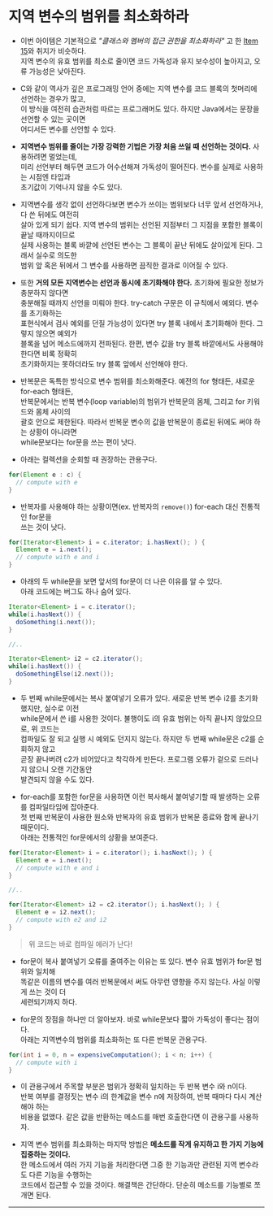 # 지역 변수의 범위를 최소화하라

- 이번 아이템은 기본적으로 _"클래스와 멤버의 접근 권한을 최소화하라"_ 고 한 [Item 15](https://github.com/sang-w0o/Study/blob/master/Programming%20Paradigm/Effective%20Java/3.%20%ED%81%B4%EB%9E%98%EC%8A%A4%EC%99%80%20%EC%9D%B8%ED%84%B0%ED%8E%98%EC%9D%B4%EC%8A%A4/Item%2015.%20%ED%81%B4%EB%9E%98%EC%8A%A4%EC%99%80%20%EB%A9%A4%EB%B2%84%EC%9D%98%20%EC%A0%91%EA%B7%BC%20%EA%B6%8C%ED%95%9C%EC%9D%84%20%EC%B5%9C%EC%86%8C%ED%99%94%ED%95%98%EB%9D%BC.md)와 취지가 비슷하다.  
  지역 변수의 유효 범위를 최소로 줄이면 코드 가독성과 유지 보수성이 높아지고, 오류 가능성은 낮아진다.

- C와 같이 역사가 깊은 프로그래밍 언어 중에는 지역 변수를 코드 블록의 첫머리에 선언하는 경우가 많고,  
  이 방식을 여전히 습관처럼 따르는 프로그래머도 있다. 하지만 Java에서는 문장을 선언할 수 있는 곳이면  
  어디서든 변수를 선언할 수 있다.

- **지역변수 범위를 줄이는 가장 강력한 기법은 가장 처음 쓰일 때 선언하는 것이다.** 사용하려면 멀었는데,  
  미리 선언부터 해두면 코드가 어수선해져 가독성이 떨어진다. 변수를 실제로 사용하는 시점엔 타입과  
  초기값이 기억나지 않을 수도 있다.

- 지역변수를 생각 없이 선언하다보면 변수가 쓰이는 범위보다 너무 앞서 선언하거나, 다 쓴 뒤에도 여전히  
  살아 있게 되기 쉽다. 지역 변수의 범위는 선언된 지점부터 그 지점을 포함한 블록이 끝날 때까지이므로  
  실제 사용하는 블록 바깥에 선언된 변수는 그 블록이 끝난 뒤에도 살아있게 된다. 그래서 실수로 의도한  
  범위 앞 혹은 뒤에서 그 변수를 사용하면 끔직한 결과로 이어질 수 있다.

- 또한 **거의 모든 지역변수는 선언과 동시에 초기화해야 한다.** 초기화에 필요한 정보가 충분하지 않다면  
  충분해질 때까지 선언을 미뤄야 한다. try-catch 구문은 이 규칙에서 예외다. 변수를 초기화하는  
  표현식에서 검사 예외를 던질 가능성이 있다면 try 블록 내에서 초기화해야 한다. 그렇지 않으면 예외가  
  블록을 넘어 메소드에까지 전파된다. 한편, 변수 값을 try 블록 바깥에서도 사용해야 한다면 비록 정확히  
  초기화하지는 못하더라도 try 블록 앞에서 선언해야 한다.

- 반복문은 독특한 방식으로 변수 범위를 최소화해준다. 예전의 for 형태든, 새로운 for-each 형태든,  
  반복문에서는 반복 변수(loop variable)의 범위가 반복문의 몸체, 그리고 for 키워드와 몸체 사이의  
  괄호 안으로 제한된다. 따라서 반복문 변수의 값을 반복문이 종료된 뒤에도 써야 하는 상황이 아니라면  
  while문보다는 for문을 쓰는 편이 낫다.

- 아래는 컬렉션을 순회할 때 권장하는 관용구다.

```java
for(Element e : c) {
  // compute with e
}
```

- 반복자를 사용해야 하는 상황이면(ex. 반복자의 `remove()`) for-each 대신 전통적인 for문을  
  쓰는 것이 낫다.

```java
for(Iterator<Element> i = c.iterator; i.hasNext(); ) {
  Element e = i.next();
  // compute with e and i
}
```

- 아래의 두 while문을 보면 앞서의 for문이 더 나은 이유를 알 수 있다.  
  아래 코드에는 버그도 하나 숨어 있다.

```java
Iterator<Element> i = c.iterator();
while(i.hasNext()) {
  doSomething(i.next());
}

//..

Iterator<Element> i2 = c2.iterator();
while(i.hasNext()) {
  doSomethingElse(i2.next());
}
```

- 두 번째 while문에서는 복사 붙여넣기 오류가 있다. 새로운 반복 변수 i2를 초기화했지만, 실수로 이전  
  while문에서 쓴 i를 사용한 것이다. 불행이도 i의 유효 범위는 아직 끝나지 않았으므로, 위 코드는  
  컴파일도 잘 되고 실행 시 예외도 던지지 않는다. 하지만 두 번째 while문은 c2를 순회하지 않고  
  곧장 끝나버려 c2가 비어있다고 착각하게 만든다. 프로그램 오류가 겉으로 드러나지 않으니 오랜 기간동안  
  발견되지 않을 수도 있다.

- for-each를 포함한 for문을 사용하면 이런 복사해서 붙여넣기할 때 발생하는 오류를 컴파일타임에 잡아준다.  
  첫 번째 반복문이 사용한 원소와 반복자의 유효 범위가 반복문 종료와 함께 끝나기 때문이다.  
  아래는 전통적인 for문에서의 상황을 보여준다.

```java
for(Iterator<Element> i = c.iterator(); i.hasNext(); ) {
  Element e = i.next();
  // compute with e and i
}

//..

for(Iterator<Element> i2 = c2.iterator(); i.hasNext(); ) {
  Element e = i2.next();
  // compute with e2 and i2
}
```

> 위 코드는 바로 컴파일 에러가 난다!

- for문이 복사 붙여넣기 오류를 줄여주는 이유는 또 있다. 변수 유효 범위가 for문 범위와 일치해  
  똑같은 이름의 변수를 여러 반복문에서 써도 아무런 영향을 주지 않는다. 사실 이렇게 쓰는 것이 더  
  세련되기까지 하다.

- for문의 장점을 하나만 더 알아보자. 바로 while문보다 짧아 가독성이 좋다는 점이다.  
  아래는 지역변수의 범위를 최소화하는 또 다른 반복문 관용구다.

```java
for(int i = 0, n = expensiveComputation(); i < n; i++) {
  // compute with i
}
```

- 이 관용구에서 주목할 부분은 범위가 정확히 일치하는 두 반복 변수 i와 n이다.  
  반복 여부를 결정짓는 변수 i의 한계값을 변수 n에 저장하여, 반복 때마다 다시 계산해야 하는  
  비용을 없앴다. 같은 값을 반환하는 메소드를 매번 호출한다면 이 관용구를 사용하자.

- 지역 변수 범위를 최소화하는 마지막 방법은 **메소드를 작게 유지하고 한 가지 기능에 집중하는 것이다.**  
  한 메소드에서 여러 가지 기능을 처리한다면 그중 한 기능과만 관련된 지역 변수라도 다른 기능을 수행하는  
  코드에서 접근할 수 있을 것이다. 해결책은 간단하다. 단순히 메소드를 기능별로 쪼개면 된다.

---
